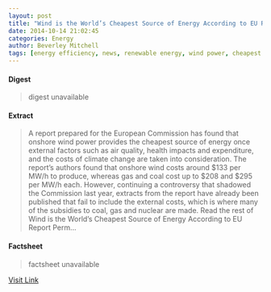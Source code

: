 ```yaml
---
layout: post
title: "Wind is the World’s Cheapest Source of Energy According to EU Report"
date: 2014-10-14 21:02:45
categories: Energy
author: Beverley Mitchell
tags: [energy efficiency, news, renewable energy, wind power, cheapest power source, ecofys, energy subsidies, europe, european commission, fossil fuels, most affordable power source, nuclear, onshore wind power, subsidies, wind power is cheapest source of energy]
---
```



#### Digest
>digest unavailable

#### Extract
>A report prepared for the European Commission has found that onshore wind power provides the cheapest source of energy once external factors such as air quality, health impacts and expenditure, and the costs of climate change are taken into consideration. The report&#8217;s authors found that onshore wind costs around $133 per MW/h to produce, whereas gas and coal cost up to $208 and $295 per MW/h each. However, continuing a controversy that shadowed the Commission last year, extracts from the report have already been published that fail to include the external costs, which is where many of the subsidies to coal, gas and nuclear are made. Read the rest of Wind is the World&#8217;s Cheapest Source of Energy According to EU Report Perm...

#### Factsheet
>factsheet unavailable

[Visit Link](http://inhabitat.com/onshore-wind-power-is-cheapest-source-of-energy-says-eu-report/)


